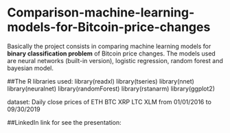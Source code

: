 # Comparison-machine-learning-models-for-Bitcoin-price-changes
Basically the project consists in comparing machine learning models for **binary classification problem** of Bitcoin price changes.
The models used are neural networks (built-in version), logistic regression, random forest and bayesian model.


##The R libraries used:
library(readxl)
library(tseries)
library(nnet)
library(neuralnet)
library(randomForest)
library(rstanarm)
library(ggplot2)

dataset:
Daily close prices of ETH	BTC	XRP	LTC	XLM from 01/01/2016 to 09/30/2019




##LinkedIn link for see the presentation:


